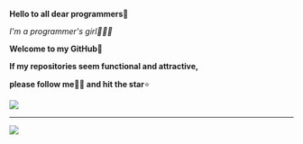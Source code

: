

**Hello to all dear programmers👋** 

*I'm a programmer's girl👩🏻‍💻*

**Welcome to my GitHub💙**

**If my repositories seem functional and attractive,**

**please follow me🙌🏻 and hit the star**⭐️


<a href="https://github.com/saeideh-moghaddam">
<img align="center" src="https://github-readme-stats.vercel.app/api&theme=cobalt/top-langs/?username=saeideh-moghaddam" />
</a>

---

<a href="https://github.com/saeideh-moghaddam">
<img align="center" src="https://github-readme-stats.vercel.app/api?username=saeideh-moghaddam&show_icons=true&count_private=true&include_all_commits=true" /></a>









